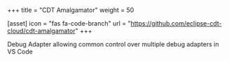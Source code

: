 +++
title = "CDT Amalgamator"
weight = 50

[asset]
  icon = "fas fa-code-branch"
  url = "https://github.com/eclipse-cdt-cloud/cdt-amalgamator"
+++

Debug Adapter allowing common control over multiple debug adapters in VS Code
